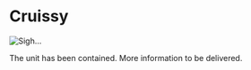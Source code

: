 # Cruissy

![Sigh...](https://user-images.githubusercontent.com/83895578/205247535-63eeb613-e703-4e53-ab4e-8574a2f8731c.png)

The unit has been contained. More information to be delivered.
